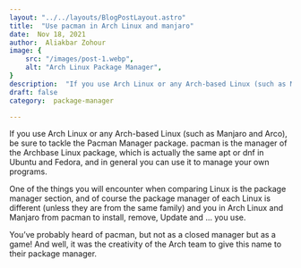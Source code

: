```yaml
---
layout: "../../layouts/BlogPostLayout.astro"
title:  "Use pacman in Arch Linux and ‌manjaro"
date:  Nov 18, 2021
author:  Aliakbar Zohour
image: {
    src: "/images/post-1.webp",
    alt: "Arch Linux Package Manager",
}
description:  "If you use Arch Linux or any Arch-based Linux (such as Manjaro and Arco), be sure to tackle the Pacman Manager package. pacman is the manager of the Archbase Linux package, which is actually the same apt or dnf in Ubuntu and Fedora, and in general you can use it to manage your own programs. "
draft: false
category:  package-manager

---
```


If you use Arch Linux or any Arch-based Linux (such as Manjaro and Arco), be sure to tackle the Pacman Manager package. pacman is the manager of the Archbase Linux package, which is actually the same apt or dnf in Ubuntu and Fedora, and in general you can use it to manage your own programs.

One of the things you will encounter when comparing Linux is the package manager section, and of course the package manager of each Linux is different (unless they are from the same family) and you in Arch Linux and Manjaro from pacman to install, remove, Update and … you use.

You’ve probably heard of pacman, but not as a closed manager but as a game! And well, it was the creativity of the Arch team to give this name to their package manager.